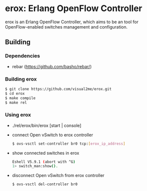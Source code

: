 erox: Erlang OpenFlow Controller
====

erox is an Erlang OpenFlow Controller, which aims to be an tool for OpenFlow-enabled switches management and configuration.

Building
--------

### Dependencies
- rebar (<https://github.com/basho/rebar/>)

### Building erox
```sh
$ git clone https://github.com/visual2me/erox.git
$ cd erox
$ make compile
$ make rel
```
### Using erox
* ./rel/erox/bin/erox [start | console]
* connect Open vSwitch to erox controller

  ```sh
  $ ovs-vsctl set-controller br0 tcp:[erox_ip_address]
  ```
* show connected switches in erox

  ```sh
  Eshell V5.9.1 (abort with ^G)
  1> switch_man:show().
  ```
* disconnect Open vSwitch from erox controller

  ```sh
  $ ovs-vsctl del-controller br0
  ```
